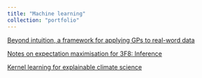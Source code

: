 ```yaml
---
title: "Machine learning"
collection: "portfolio"
---
```


<p> <a href="https://arxiv.org/abs/2307.03093"> Beyond intuition, a framework for applying GPs to real-word data </a> </p>

<p> <a href="https://dandelion-education-7aa.notion.site/Notes-on-Expectation-Maximisation-1b7e50f6e8806bbc86dfbae181bb7c?source=copy_link"> Notes on expectation maximisation for 3F8: Inference</a></p>

<p> <a href="https://arxiv.org/abs/2209.04947"> Kernel learning for explainable climate science </a> </p>